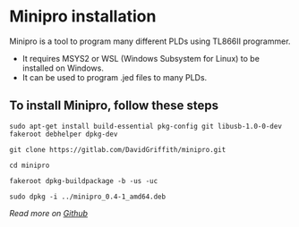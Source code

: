 # Minipro installation

Minipro is a tool to program many different PLDs using TL866II programmer.
- It requires MSYS2 or WSL (Windows Subsystem for Linux) to be installed on Windows. 
- It can be used to program .jed files to many PLDs.

## To install Minipro, follow these steps

```shell
sudo apt-get install build-essential pkg-config git libusb-1.0-0-dev fakeroot debhelper dpkg-dev

git clone https://gitlab.com/DavidGriffith/minipro.git

cd minipro

fakeroot dpkg-buildpackage -b -us -uc

sudo dpkg -i ../minipro_0.4-1_amd64.deb
```

_Read more on [Github](https://gitlab.com/DavidGriffith/minipro)_
